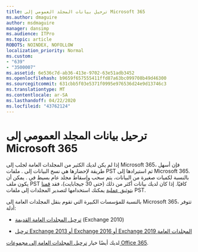 ```yaml
---
title: ترحيل بيانات المجلد العمومي إلى Microsoft 365
ms.author: dmaguire
author: msdmaguire
manager: dansimp
ms.audience: ITPro
ms.topic: article
ROBOTS: NOINDEX, NOFOLLOW
localization_priority: Normal
ms.custom:
- "639"
- "3500007"
ms.assetid: 6e536c7d-ab36-413e-9702-63e51adb3452
ms.openlocfilehash: b9659f657555411ffd87a63bc099708b49d46300
ms.sourcegitcommit: 631cbb5f03e5371f0995e976536d24e9d13746c3
ms.translationtype: MT
ms.contentlocale: ar-SA
ms.lasthandoff: 04/22/2020
ms.locfileid: "43762124"
---
```

# <a name="migrate-public-folder-data-to-microsoft-365"></a>ترحيل بيانات المجلد العمومي إلى Microsoft 365

إذا لم يكن لديك الكثير من المجلدات العامة لجلب إلى Microsoft 365، فإن أسهل طريقة لإحضارها هي نسخ البيانات إلى . ملفات PST ثم استيرادها إلى Microsoft 365. بالنسبة لكميات صغيرة من البيانات، يتم سحب وإسقاط مجلد عام بسيط في . يمكن أن يكون ملف PST كافيًا. إذا كان لديك بيانات أكثر من ذلك (حتى 30 جيجابايت)، فقد [قمنا بتوثيق عملية](https://technet.microsoft.com/library/dn874017%28v=exchg.150%29.aspx) يمكنك استخدامها لتصدير المجلدات إلى ملفات PST.
  
بالنسبة للمؤسسات الكبيرة التي تقوم بنقل المجلدات العامة إلى Microsoft 365، تتوفر أدلة:
  
- [ترحيل المجلدات العامة القديمة](https://docs.microsoft.com/exchange/collaboration-exo/public-folders/batch-migration-of-legacy-public-folders) (Exchange 2010)

- [ترحيل Exchange 2013 أو Exchange 2016 أو Exchange 2019 المجلدات العامة](https://docs.microsoft.com/Exchange/collaboration/public-folders/migrate-to-exchange-online)

لديك أيضًا خيار [ترحيل المجلدات العامة إلى مجموعات Office 365](https://docs.microsoft.com/Exchange/collaboration/public-folders/migrate-to-office-365-groups).
  